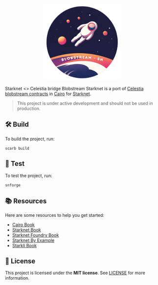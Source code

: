<!-- prettier-ignore-start -->
<!-- markdownlint-disable -->

<div align="center">
  <img src="docs/images/blobStreamSnBanner.png" height="250" />
</div>

Starknet <> Celestia bridge
Blobstream Starknet is a port of [Celestia blobstream contracts](https://github.com/celestiaorg/blobstream-contracts) in [Cairo](https://book.cairo-lang.org/) for [Starknet](https://starknet.io/).

> This project is under active development and should not be used in production.

## 🛠️ Build

To build the project, run:

```bash
scarb build
```

## 🧪 Test

To test the project, run:

```bash
snforge
```

## 📚 Resources

Here are some resources to help you get started:

- [Cairo Book](https://book.cairo-lang.org/)
- [Starknet Book](https://book.starknet.io/)
- [Starknet Foundry Book](https://foundry-rs.github.io/starknet-foundry/)
- [Starknet By Example](https://starknet-by-example.voyager.online/)
- [Starkli Book](https://book.starkli.rs/)

## 📖 License

This project is licensed under the **MIT license**. See [LICENSE](LICENSE) for more information.
